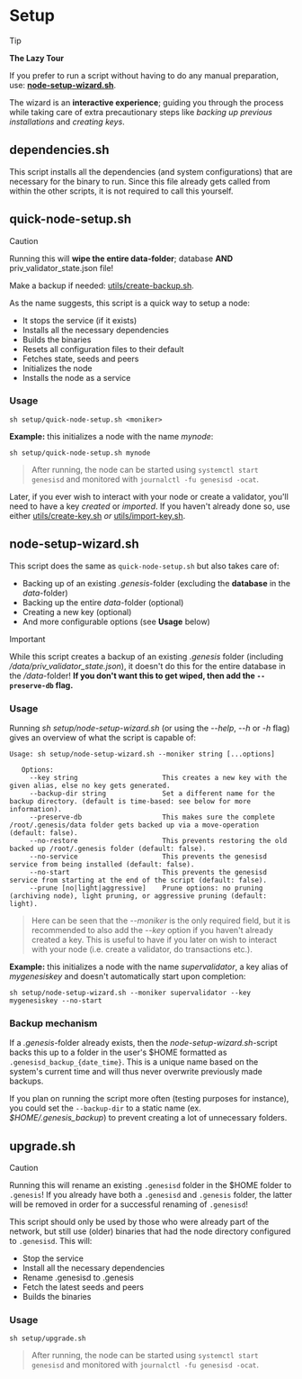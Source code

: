 # Setup

> [!TIP]
> **The Lazy Tour**
> 
> If you prefer to run a script without having to do any manual preparation, use: [**node-setup-wizard.sh**](/setup/node-setup-wizard.sh).
>
> The wizard is an **interactive experience**; guiding you through the process while taking care of extra precautionary steps like _backing up previous installations_ and _creating keys_.

## dependencies.sh

This script installs all the dependencies (and system configurations) that are necessary for the binary to run. Since this file already gets called from within the other scripts, it is not required to call this yourself.

## quick-node-setup.sh

> [!CAUTION]
> Running this will **wipe the entire data-folder**; database **AND** priv_validator_state.json file!
>
> Make a backup if needed: [utils/create-backup.sh](/utils/create-backup.sh).

As the name suggests, this script is a quick way to setup a node:

- It stops the service (if it exists)
- Installs all the necessary dependencies
- Builds the binaries
- Resets all configuration files to their default
- Fetches state, seeds and peers
- Initializes the node
- Installs the node as a service

### Usage

```
sh setup/quick-node-setup.sh <moniker>
```

**Example:** this initializes a node with the name _mynode_:

```
sh setup/quick-node-setup.sh mynode
```

> After running, the node can be started using `systemctl start genesisd` and monitored with `journalctl -fu genesisd -ocat`.

Later, if you ever wish to interact with your node or create a validator, you'll need to have a key _created_ or _imported_. If you haven't already done so, use either [utils/create-key.sh](/utils/create-key.sh) _or_ [utils/import-key.sh](/utils/import-key.sh).

## node-setup-wizard.sh

This script does the same as `quick-node-setup.sh` but also takes care of:

- Backing up of an existing _.genesis_-folder (excluding the **database** in the _data_-folder)
- Backing up the entire _data_-folder (optional)
- Creating a new key (optional)
- And more configurable options (see **Usage** below)

> [!IMPORTANT]
> While this script creates a backup of an existing _.genesis_ folder (including _/data/priv_validator_state.json_), it doesn't do this for the entire database in the _/data_-folder! **If you don't want this to get wiped, then add the `--preserve-db` flag.**

### Usage

Running _sh setup/node-setup-wizard.sh_ (or using the _--help_, _--h_ or _-h_ flag) gives an overview of what the script is capable of:

```
Usage: sh setup/node-setup-wizard.sh --moniker string [...options]

   Options:
     --key string                     This creates a new key with the given alias, else no key gets generated.
     --backup-dir string              Set a different name for the backup directory. (default is time-based: see below for more information).
     --preserve-db                    This makes sure the complete /root/.genesis/data folder gets backed up via a move-operation (default: false).
     --no-restore                     This prevents restoring the old backed up /root/.genesis folder (default: false).
     --no-service                     This prevents the genesisd service from being installed (default: false).
     --no-start                       This prevents the genesisd service from starting at the end of the script (default: false).
     --prune [no|light|aggressive]    Prune options: no pruning (archiving node), light pruning, or aggressive pruning (default: light).
```

> Here can be seen that the _--moniker_ is the only required field, but it is recommended to also add the _--key_ option if you haven't already created a key. This is useful to have if you later on wish to interact with your node (i.e. create a validator, do transactions etc.).

**Example:** this initializes a node with the name _supervalidator_, a key alias of _mygenesiskey_ and doesn't automatically start upon completion:

```
sh setup/node-setup-wizard.sh --moniker supervalidator --key mygenesiskey --no-start
```

### Backup mechanism

If a _.genesis_-folder already exists, then the _node-setup-wizard.sh_-script backs this up to a folder in the user's $HOME formatted as `.genesisd_backup_{date_time}`. This is a unique name based on the system's current time and will thus never overwrite previously made backups.

If you plan on running the script more often (testing purposes for instance), you could set the `--backup-dir` to a static name (ex. _$HOME/.genesis_backup_) to prevent creating a lot of unnecessary folders.

## upgrade.sh

> [!CAUTION]
> Running this will rename an existing `.genesisd` folder in the $HOME folder to `.genesis`! If you already have both a `.genesisd` and `.genesis` folder, the latter will be removed in order for a successful renaming of `.genesisd`!

This script should only be used by those who were already part of the network, but still use (older) binaries that had the node directory configured to `.genesisd`. This will:

- Stop the service
- Install all the necessary dependencies
- Rename .genesisd to .genesis
- Fetch the latest seeds and peers
- Builds the binaries

### Usage

```
sh setup/upgrade.sh
```
> After running, the node can be started using `systemctl start genesisd` and monitored with `journalctl -fu genesisd -ocat`.
